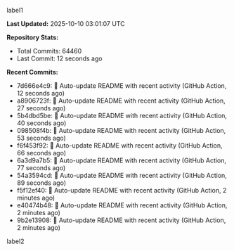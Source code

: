 
label1 
<!-- ACTIVITY_START -->
**Last Updated:** 2025-10-10 03:01:07 UTC

**Repository Stats:**
- Total Commits: 64460
- Last Commit: 12 seconds ago

**Recent Commits:**
- 7d666e4c9: 🤖 Auto-update README with recent activity (GitHub Action, 12 seconds ago)
- a8906723f: 🤖 Auto-update README with recent activity (GitHub Action, 27 seconds ago)
- 5b4dbd5be: 🤖 Auto-update README with recent activity (GitHub Action, 40 seconds ago)
- 098508f4b: 🤖 Auto-update README with recent activity (GitHub Action, 53 seconds ago)
- f6f453f92: 🤖 Auto-update README with recent activity (GitHub Action, 66 seconds ago)
- 6a3d9a7b5: 🤖 Auto-update README with recent activity (GitHub Action, 77 seconds ago)
- 54a3594cd: 🤖 Auto-update README with recent activity (GitHub Action, 89 seconds ago)
- f5f12ef40: 🤖 Auto-update README with recent activity (GitHub Action, 2 minutes ago)
- e40474b48: 🤖 Auto-update README with recent activity (GitHub Action, 2 minutes ago)
- 9b2e13908: 🤖 Auto-update README with recent activity (GitHub Action, 2 minutes ago)
<!-- ACTIVITY_END -->

label2
